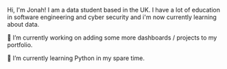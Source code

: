 Hi, I'm Jonah! I am a data student based in the UK.
I have a lot of education in software engineering and cyber security and i'm now currently learning about data.
<p>
 🔭 I’m currently working on adding some more dashboards / projects to my portfolio.
</p>
<p>
 🌱 I’m currently learning Python in my spare time.
</p>


